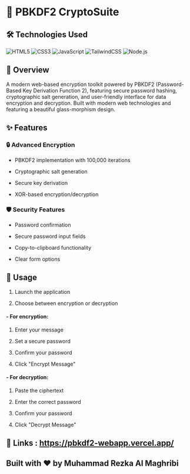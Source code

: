 # 🔐 PBKDF2 CryptoSuite

## 🛠️ Technologies Used

<img alt="HTML5" src="https://img.shields.io/badge/HTML5-E34F26?style=for-the-badge&logo=html5&logoColor=white"> <img alt="CSS3" src="https://img.shields.io/badge/CSS3-1572B6?style=for-the-badge&logo=css3&logoColor=white"> <img alt="JavaScript" src="https://img.shields.io/badge/JavaScript-F7DF1E?style=for-the-badge&logo=javascript&logoColor=black"> <img alt="TailwindCSS" src="https://img.shields.io/badge/Tailwind_CSS-38B2AC?style=for-the-badge&logo=tailwind-css&logoColor=white"> <img alt="Node.js" src="https://img.shields.io/badge/Node.js-43853D?style=for-the-badge&logo=node.js&logoColor=white">

## 🌟 Overview

A modern web-based encryption toolkit powered by PBKDF2 (Password-Based Key Derivation Function 2), featuring secure password hashing, cryptographic salt generation, and user-friendly interface for data encryption and decryption. Built with modern web technologies and featuring a beautiful glass-morphism design.

## ✨ Features

### 🔒 Advanced Encryption

- PBKDF2 implementation with 100,000 iterations
  
- Cryptographic salt generation
  
- Secure key derivation
  
- XOR-based encryption/decryption

### 🛡️ Security Features

- Password confirmation
  
- Secure password input fields
  
- Copy-to-clipboard functionality
  
- Clear form options

## 🚀 Usage

1. Launch the application
   
2. Choose between encryption or decryption
   
#### - For encryption:
  
1. Enter your message

2. Set a secure password

3. Confirm your password

4. Click "Encrypt Message"

#### - For decryption:
  
1. Paste the ciphertext

2. Enter the correct password

3. Confirm your password

4. Click "Decrypt Message"

## 🔐 Links :  https://pbkdf2-webapp.vercel.app/

## Built with ❤️ by Muhammad Rezka Al Maghribi
